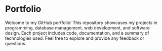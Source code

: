 # Portfolio
Welcome to my GitHub portfolio! This repository showcases my projects in programming, database management, web development, and software design. Each project includes code, documentation, and a summary of technologies used. Feel free to explore and provide any feedback or questions.
